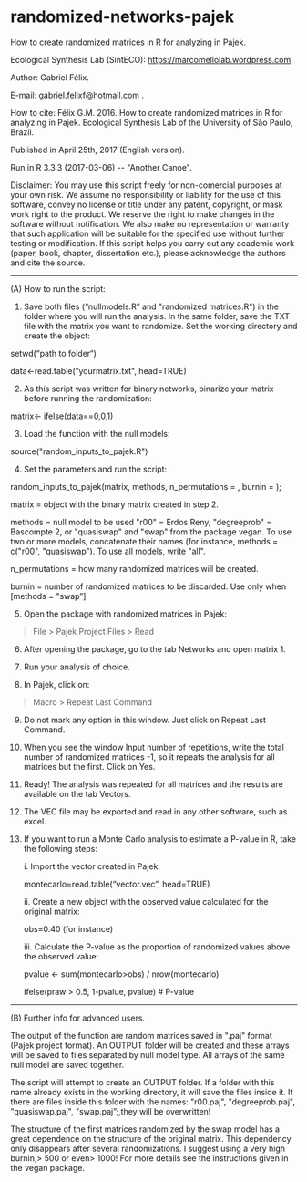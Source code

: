 # randomized-networks-pajek

How to create randomized matrices in R for analyzing in Pajek.

Ecological Synthesis Lab (SintECO): https://marcomellolab.wordpress.com.

Author: Gabriel Félix.

E-mail: gabriel.felixf@hotmail.com .

How to cite: Félix G.M. 2016. How to create randomized matrices in R for analyzing in Pajek. Ecological Synthesis Lab of the University of São Paulo, Brazil.

Published in April 25th, 2017 (English version).

Run in R 3.3.3 (2017-03-06) -- "Another Canoe".

Disclaimer: You may use this script freely for non-comercial purposes at your own risk. We assume no responsibility or liability for the use of this software, convey no license or title under any patent, copyright, or mask work right to the product. We reserve the right to make changes in the software without notification. We also make no representation or warranty that such application will be suitable for the specified use without further testing or modification. If this script helps you carry out any academic work (paper, book, chapter, dissertation etc.), please acknowledge the authors and cite the source.


----------------------------------------------------------------------------------------


(A) How to run the script:

1. Save both files (“nullmodels.R” and "randomized matrices.R") in the folder where you will run the analysis. In the same folder, save the TXT file with the matrix you want to randomize. Set the working directory and create the object:

setwd(“path to folder“)

data<-read.table(“yourmatrix.txt", head=TRUE)

2. As this script was written for binary networks, binarize your matrix before running the randomization:

matrix<- ifelse(data==0,0,1)

3. Load the function with the null models:

source("random_inputs_to_pajek.R")

4. Set the parameters and run the script:

random_inputs_to_pajek(matrix, methods, n_permutations = , burnin = );

matrix = object with the binary matrix created in step 2.

methods = null model to be used "r00" = Erdos Reny, "degreeprob" = Bascompte 2, or "quasiswap" and "swap" from the package vegan. To use two or more models, concatenate their names (for instance, methods = c("r00", "quasiswap"). To use all models, write "all".

n_permutations = how many randomized matrices will be created.

burnin = number of randomized matrices to be discarded. Use only when [methods = "swap”] 

5. Open the package with randomized matrices in Pajek:

> File > Pajek Project Files > Read
 
6. After opening the package, go to the tab Networks and open matrix 1.

7. Run your analysis of choice.

8. In Pajek, click on:

> Macro > Repeat Last Command

9. Do not mark any option in this window. Just click on Repeat Last Command.

10. When you see the window Input number of repetitions, write the total number of randomized matrices -1, so it repeats the analysis for all matrices but the first. Click on Yes.

11. Ready! The analysis was repeated for all matrices and the results are available on the tab Vectors.

12. The VEC file may be exported and read in any other software, such as excel.

13. If you want to run a Monte Carlo analysis to estimate a P-value in R, take the following steps:

	i. Import the vector created in Pajek:

	montecarlo=read.table(“vector.vec”, head=TRUE)

	ii. Create a new object with the observed value calculated for the original matrix:

	obs=0.40 (for instance)

	iii. Calculate the P-value as the proportion of randomized values above the observed value:

	pvalue <- sum(montecarlo>obs) / nrow(montecarlo)

	ifelse(praw > 0.5, 1-pvalue, pvalue)    # P-value


----------------------------------------------------------------------------------------


(B) Further info for advanced users.

The output of the function are random matrices saved in ".paj" format (Pajek project format). An OUTPUT folder will be created and these arrays will be saved to files separated by null model type. All arrays of the same null model are saved together.

The script will attempt to create an OUTPUT folder. If a folder with this name already exists in the working directory, it will save the files inside it. If there are files inside this folder with the names: "r00.paj", "degreeprob.paj", "quasiswap.paj", "swap.paj”;,they will be overwritten!

The structure of the first matrices randomized by the swap model has a great dependence on the structure of the original matrix. This dependency only disappears after several randomizations. I suggest using a very high burnin,> 500 or even> 1000! For more details see the instructions given in the vegan package. 
